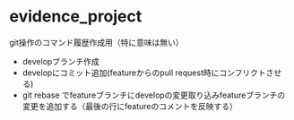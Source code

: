 # evidence_project
git操作のコマンド履歴作成用（特に意味は無い）

- developブランチ作成
- developにコミット追加(featureからのpull request時にコンフリクトさせる)
- git rebase でfeatureブランチにdevelopの変更取り込みfeatureブランチの変更を追加する（最後の行にfeatureのコメントを反映する）

